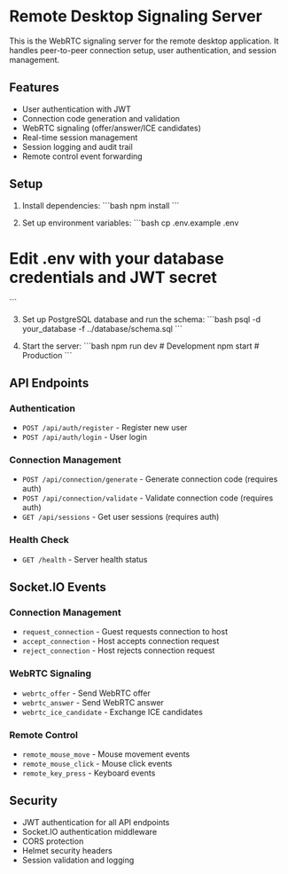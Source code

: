 # Remote Desktop Signaling Server

This is the WebRTC signaling server for the remote desktop application. It handles peer-to-peer connection setup, user authentication, and session management.

## Features

- User authentication with JWT
- Connection code generation and validation
- WebRTC signaling (offer/answer/ICE candidates)
- Real-time session management
- Session logging and audit trail
- Remote control event forwarding

## Setup

1. Install dependencies:
\`\`\`bash
npm install
\`\`\`

2. Set up environment variables:
\`\`\`bash
cp .env.example .env
# Edit .env with your database credentials and JWT secret
\`\`\`

3. Set up PostgreSQL database and run the schema:
\`\`\`bash
psql -d your_database -f ../database/schema.sql
\`\`\`

4. Start the server:
\`\`\`bash
npm run dev  # Development
npm start    # Production
\`\`\`

## API Endpoints

### Authentication
- `POST /api/auth/register` - Register new user
- `POST /api/auth/login` - User login

### Connection Management
- `POST /api/connection/generate` - Generate connection code (requires auth)
- `POST /api/connection/validate` - Validate connection code (requires auth)
- `GET /api/sessions` - Get user sessions (requires auth)

### Health Check
- `GET /health` - Server health status

## Socket.IO Events

### Connection Management
- `request_connection` - Guest requests connection to host
- `accept_connection` - Host accepts connection request
- `reject_connection` - Host rejects connection request

### WebRTC Signaling
- `webrtc_offer` - Send WebRTC offer
- `webrtc_answer` - Send WebRTC answer
- `webrtc_ice_candidate` - Exchange ICE candidates

### Remote Control
- `remote_mouse_move` - Mouse movement events
- `remote_mouse_click` - Mouse click events
- `remote_key_press` - Keyboard events

## Security

- JWT authentication for all API endpoints
- Socket.IO authentication middleware
- CORS protection
- Helmet security headers
- Session validation and logging
